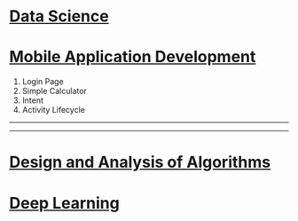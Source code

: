 # [Data Science](./DS#readme)

# [Mobile Application Development](./MAD#readme)

1. Login Page
2. Simple Calculator
3. Intent 
4. Activity Lifecycle
<!-- 3. Counter App
4. Checkbox
5. Radio Button
7. Shared Preferences
8. Activity Navigation
10. Implicit Intent
11. List View
12. Options Menu
13. Spinner -->

---
---

# [Design and Analysis of Algorithms](./DAA#readme)

# [Deep Learning](./DL#readme)
